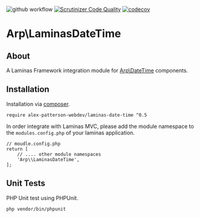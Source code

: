 ![github workflow](https://github.com/alex-patterson-webdev/laminas-date-time/actions/workflows/workflow.yml/badge.svg)
[![Scrutinizer Code Quality](https://scrutinizer-ci.com/g/alex-patterson-webdev/laminas-date-time/badges/quality-score.png?b=master)](https://scrutinizer-ci.com/g/alex-patterson-webdev/laminas-date-time/?branch=master)
[![codecov](https://codecov.io/gh/alex-patterson-webdev/laminas-date-time/branch/master/graph/badge.svg)](https://codecov.io/gh/alex-patterson-webdev/laminas-date-time)

# Arp\LaminasDateTime

## About

A Laminas Framework integration module for [Arp\DateTime](https://github.com/alex-patterson-webdev/date-time) components.

## Installation

Installation via [composer](https://getcomposer.org).

    require alex-patterson-webdev/laminas-date-time ^0.5
    
In order integrate with Laminas MVC, please add the module namespace to the `modules.config.php` of your laminas application.
        
    // moudle.config.php
    return [    
        // .... other module namespaces
        'Arp\\LaminasDateTime',
    ];

## Unit Tests

PHP Unit test using PHPUnit.

    php vendor/bin/phpunit
